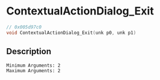 # ContextualActionDialog_Exit
```c
// 0x005d97c0
void ContextualActionDialog_Exit(unk p0, unk p1)
```
## Description
```
Minimum Arguments: 2
Maximum Arguments: 2
```
